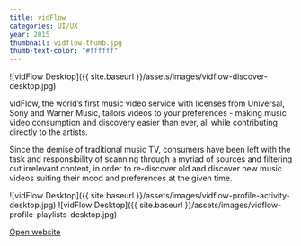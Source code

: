 ```yaml
---
title: vidFlow
categories: UI/UX
year: 2015
thumbnail: vidflow-thumb.jpg
thumb-text-color: "#ffffff"
---
```


![vidFlow Desktop]({{ site.baseurl }}/assets/images/vidflow-discover-desktop.jpg)

<div class="text-block">
  <p>vidFlow, the world’s first music video service with
licenses from Universal, Sony and Warner Music,
tailors videos to your preferences - making music
video consumption and discovery easier than ever,
all while contributing directly to the artists.</p>
<p>Since the demise of traditional music TV,
consumers have been left with the task and
responsibility of scanning through a myriad of
sources and filtering out irrelevant content, in
order to re-discover old and discover
new music videos suiting their mood
and preferences at the given time.</p>
</div>

![vidFlow Desktop]({{ site.baseurl }}/assets/images/vidflow-profile-activity-desktop.jpg)
![vidFlow Desktop]({{ site.baseurl }}/assets/images/vidflow-profile-playlists-desktop.jpg)

<div class="text-block center-content">
  <a href="http://chelsealandmark.com" class="button">Open website</a>
</div>
